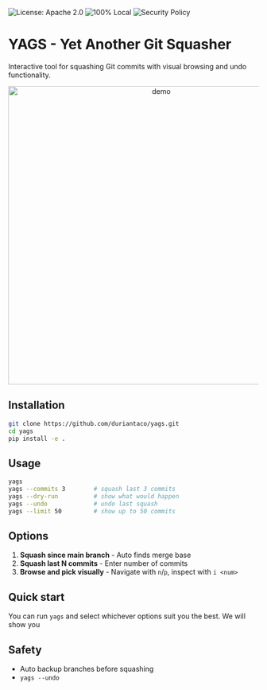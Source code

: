 ![License: Apache 2.0](https://img.shields.io/badge/License-Apache%202.0-blue.svg)
![100% Local](https://img.shields.io/badge/privacy-100%25%20local-brightgreen)
![Security Policy](https://img.shields.io/badge/security-policy-brightgreen)

# YAGS - Yet Another Git Squasher

Interactive tool for squashing Git commits with visual browsing and undo functionality.

<div align="center">
   <img src="assets/demo.gif" alt="demo" width="600">
</div>

## Installation

```bash
git clone https://github.com/duriantaco/yags.git
cd yags
pip install -e .
```

## Usage

```bash
yags
yags --commits 3        # squash last 3 commits  
yags --dry-run          # show what would happen
yags --undo             # undo last squash
yags --limit 50         # show up to 50 commits
```

## Options

1. **Squash since main branch** - Auto finds merge base
2. **Squash last N commits** - Enter number of commits
3. **Browse and pick visually** - Navigate with `n`/`p`, inspect with `i <num>`

## Quick start

You can run `yags` and select whichever options suit you the best. We will show you 

## Safety

- Auto backup branches before squashing
- `yags --undo`